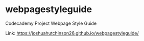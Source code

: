 # webpagestyleguide

Codecademy Project Webpage Style Guide

Link: https://joshuahutchinson26.github.io/webpagestyleguide/

